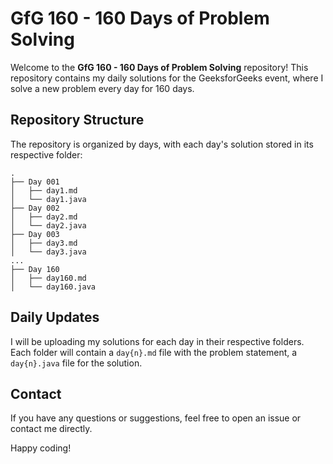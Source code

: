 # GfG 160 - 160 Days of Problem Solving

Welcome to the **GfG 160 - 160 Days of Problem Solving** repository! This repository contains my daily solutions for the GeeksforGeeks event, where I solve a new problem every day for 160 days.

## Repository Structure

The repository is organized by days, with each day's solution stored in its respective folder:

```
.
├── Day 001
│   ├── day1.md
│   └── day1.java
├── Day 002
│   ├── day2.md
│   └── day2.java
├── Day 003
│   ├── day3.md
│   └── day3.java
...
├── Day 160
│   ├── day160.md
│   └── day160.java
```

## Daily Updates

I will be uploading my solutions for each day in their respective folders. Each folder will contain a `day{n}.md` file with the problem statement, a `day{n}.java` file for the solution.

## Contact

If you have any questions or suggestions, feel free to open an issue or contact me directly.

Happy coding!